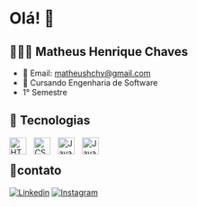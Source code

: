 # Olá! 👋
## 👨🏽‍💻 Matheus Henrique Chaves
- 📩 Email: matheushchv@gmail.com
- 🏫 Cursando Engenharia de Software
- 1° Semestre

## 👾 Tecnologias 
<img 
    align="left" 
    alt="HTML"
    title="HTML" 
    width="30px" 
    style="padding-right: 10px;" 
    src="https://cdn.jsdelivr.net/gh/devicons/devicon@latest/icons/html5/html5-original.svg" 
/>
<img 
    align="left" 
    alt="CSS" 
    title="CSS"
    width="30px" 
    style="padding-right: 10px;" 
    src="https://cdn.jsdelivr.net/gh/devicons/devicon@latest/icons/css3/css3-original.svg" 
/>
<img 
    align="left" 
    alt="JavaScript" 
    title="JavaScript"
    width="30px" 
    style="padding-right: 10px;" 
    src="https://cdn.jsdelivr.net/gh/devicons/devicon@latest/icons/javascript/javascript-original.svg" 
/>
 <img
    align="left" 
    alt="Java" 
    title="Java"
    width="30px" 
    src="https://cdn.jsdelivr.net/gh/devicons/devicon@latest/icons/java/java-original.svg" 
/><br>
          


## 📲contato

[![Linkedin](https://img.shields.io/badge/LinkedIn-0077B5?style=for-the-badge&logo=linkedin&logoColor=white/
)](https://www.linkedin.com/in/matheus-henrique-chaves-389a07356/)
[![Instagram](https://img.shields.io/badge/Instagram-E4405F?style=for-the-badge&logo=instagram&logoColor=white)](https://www.instagram.com/matheus.chvss/)
          
